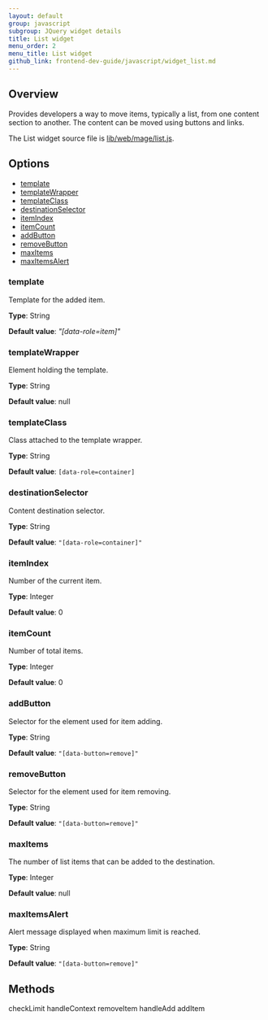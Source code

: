 ```yaml
---
layout: default
group: javascript
subgroup: JQuery widget details
title: List widget
menu_order: 2
menu_title: List widget
github_link: frontend-dev-guide/javascript/widget_list.md
---
```

<h2>Overview</h2>

Provides developers a way to move items, typically a list, from one content section to another.
The content can be moved using buttons and links. 

The List widget source file is <a href="{{site.mage2000url}}">lib/web/mage/list.js</a>.

<h2 id="list_options">Options</h2>

<ul>
<li><a href="#l_template">template</a></li>
<li><a href="#l_templateWrapper">templateWrapper</a></li>
<li><a href="#l_templateClass">templateClass</a></li>
<li><a href="#l_destinationSelector">destinationSelector</a></li>
<li><a href="#l_itemIndex">itemIndex</a></li>
<li><a href="#l_itemCount">itemCount</a></li>
<li><a href="#l_addButton">addButton</a></li>
<li><a href="#l_removeButton">removeButton</a></li>
<li><a href="#l_maxItems">maxItems</a></li>
<li><a href="#l_maxItemsAlert">maxItemsAlert</a></li>
</ul>

<h3 id="#l_template">template</h3>
Template for the added item.

**Type**: String

**Default value**: *"[data-role=item]"*


<h3 id="#l_templateWrapper">templateWrapper</h3>
Element holding the template.

**Type**: String

**Default value**: null

<h3 id="#l_templateClass">templateClass</h3>
Class attached to the template wrapper.

**Type**: String

**Default value**: `[data-role=container]`

<h3 id="#l_destinationSelector">destinationSelector</h3>
Content destination selector.

**Type**: String

**Default value**: `"[data-role=container]"`

<h3 id="#l_itemIndex">itemIndex</h3>
Number of the current item.

**Type**: Integer

**Default value**: 0

<h3 id="#l_itemCount">itemCount</h3>
Number of total items.

**Type**: Integer 

**Default value**: 0

<h3 id="#l_addButton">addButton</h3>
Selector for the element used for item adding. 

**Type**: String

**Default value**: `"[data-button=remove]"`

<h3 id="#l_removeButton">removeButton</h3>
Selector for the element used for item removing. 

**Type**: String

**Default value**: `"[data-button=remove]"`

<h3 id="#l_maxItems">maxItems</h3>
The number of list items that can be added to the destination.

**Type**: Integer

**Default value**: null

<h3 id="#l_maxItemsAlert">maxItemsAlert</h3>
Alert message displayed when maximum limit is reached.

**Type**: String

**Default value**: `"[data-button=remove]"`

<h2 id="list_methods">Methods</h2>

checkLimit
handleContext
removeItem
handleAdd
addItem


